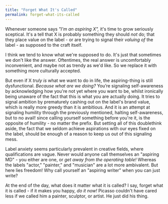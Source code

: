 ```yaml
---
title: "Forget What It's Called"
permalink: forget-what-its-called
---
```


Whenever someone says *"I'm an aspiring X",* it's time to grow seriously sceptical. It's a tell that X is probably something they should *not* do; that they place value on the label - or are trying to signal their *valuing of* the label - as supposed to the craft itself.

I think we tend to know what we're supposed to do. It's just that sometimes we don't like the answer. Oftentimes, the real answer is uncomfortably inconvenient, and maybe not as trendy as we'd like. So we replace it with something more culturally accepted.

But even if X *truly is* what we want to do in life, the aspiring-thing is still dysfunctional. *Because what are we doing?* You’re signaling self-awareness by acknowledging how you're not yet where you want to be, whilst ironically being unaware of the fact that this is what you are actually doing. It tries to signal ambition by prematurely cashing out on the label's brand value, which is really more greedy than it is ambitious. And it is an attempt at signaling humility through the previously mentioned, halting self-awareness, but to no avail! since calling yourself something before you're it, is the opposite of humility - no matter the prefix. But setting all of this doublethink aside, the fact that we seldom achieve aspirations with our eyes fixed on the label, should be enough of a reason to keep us out of this signaling mess.

Label anxiety seems particularly prevalent in creative fields, where qualifications are vague. Never would anyone call themselves an "aspiring MD" - you either are one, or *get away from the operating table!* Whereas the labels "actor," "painter," and "musician" are a lot more ambivalent. But here lies freedom! Why call yourself an "aspiring writer" when you can just write?

At the end of the day, what does it matter what it is called? I say, forget what it is called - if it makes you happy, *do it now!* Picasso couldn't have cared less if we called him a painter, sculptor, or artist. He just did his thing.
